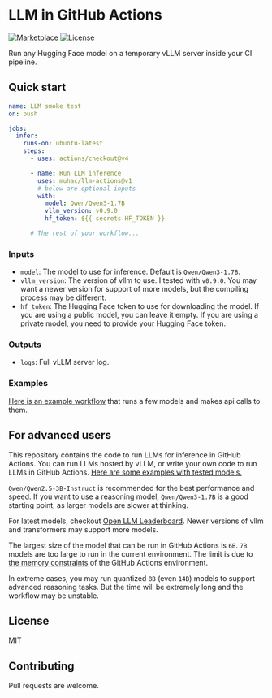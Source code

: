 # LLM in GitHub Actions

[![Marketplace](https://img.shields.io/badge/Marketplace-llm--actions-red)](
https://github.com/marketplace/actions/llm-in-github-actions
)
[![License](https://img.shields.io/github/license/muhac/llm-actions)](
https://github.com/muhac/llm-actions?tab=MIT-1-ov-file
)

Run any Hugging Face model on a temporary vLLM server inside your CI pipeline.

## Quick start

```yaml
name: LLM smoke test
on: push

jobs:
  infer:
    runs-on: ubuntu-latest
    steps:
      - uses: actions/checkout@v4

      - name: Run LLM inference
        uses: muhac/llm-actions@v1
        # below are optional inputs
        with:
          model: Qwen/Qwen3-1.7B
          vllm_version: v0.9.0
          hf_token: ${{ secrets.HF_TOKEN }}

      # The rest of your workflow...
```

### Inputs

- `model`: The model to use for inference. Default is `Qwen/Qwen3-1.7B`.
- `vllm_version`: The version of vllm to use. I tested with `v0.9.0`. You may want a newer version for support of more models, but the compiling process may be different.
- `hf_token`: The Hugging Face token to use for downloading the model. If you are using a public model, you can leave it empty. If you are using a private model, you need to provide your Hugging Face token.

### Outputs

- `logs`: Full vLLM server log.

### Examples

[Here is an example workflow](https://github.com/muhac/llm-actions/blob/main/.github/workflows/test.yml) that runs a few models and makes api calls to them.

## For advanced users

This repository contains the code to run LLMs for inference in GitHub Actions. You can run LLMs hosted by vLLM, or write your own code to run LLMs in GitHub Actions. [Here are some examples with tested models.](https://github.com/muhac/llm-actions/blob/main/.github/workflows/dev.yml)

`Qwen/Qwen2.5-3B-Instruct` is recommended for the best performance and speed. If you want to use a reasoning model, `Qwen/Qwen3-1.7B` is a good starting point, as larger models are slower at thinking.

For latest models, checkout [Open LLM Leaderboard](https://huggingface.co/spaces/open-llm-leaderboard/open_llm_leaderboard#/?params=-1%2C6&official=true). Newer versions of vllm and transformers may support more models.

The largest size of the model that can be run in GitHub Actions is `6B`. `7B` models are too large to run in the current environment.
The limit is due to [the memory constraints](https://docs.github.com/en/actions/using-github-hosted-runners/using-github-hosted-runners/about-github-hosted-runners#standard-github-hosted-runners-for-public-repositories) of the GitHub Actions environment.

In extreme cases, you may run quantized `8B` (even `14B`) models to support advanced reasoning tasks. But the time will be extremely long and the workflow may be unstable.

## License

MIT

## Contributing

Pull requests are welcome.
